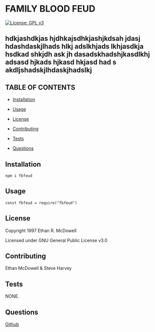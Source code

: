 
  
  
  # **FAMILY BLOOD FEUD**

  [![License: GPL v3](https://img.shields.io/badge/License-GPLv3-blue.svg)](https://www.gnu.org/licenses/gpl-3.0)

  ## hdkjashdkjas hjdhkajsdhkjashjkdsah jdasj hdashdaskjlhads hlkj adslkhjads lkhjasdkja hsdkad shkjdh ask jh dasadskhadshjkasdlkhj adsasd hjkads hjkasd hkjasd had s akdljshadskjlhdaskjhadslkj

  ## TABLE OF CONTENTS
  
  - [Installation](#Installation) 

  - [Usage](#Usage) 

  - [License](#License) 

  - [Contributing](#Contributing) 

  - [Tests](#Tests) 

  - [Questions](#Questions) 

  
  ## Installation
  
 `npm i fbfeud` 

  ## Usage
  
 `const fbfeud = require("fbfeud")` 

  ## License
  
 Copyright 1997 Ethan R. McDowell
  
 Licensed under GNU General Public License v3.0 

  ## Contributing
  
 Ethan McDowell & Steve Harvey 

  ## Tests
  
 NONE. 

  ## Questions
  
 <a href='https://github.com/ethanrmcdowell'>Github</a> 
 <a href='mailto:ethan.r.mcdowell@gmail.com'></a>

